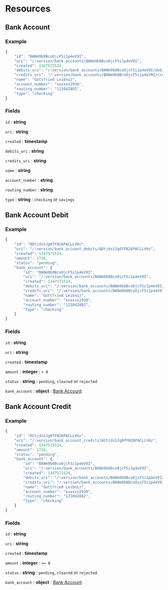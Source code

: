 # Resources

## Bank Account

### Example

```javascript
{
    "id": "BANm9b8BcoOjcF5i1p4eV9I",
    "uri": "/:version/bank_accounts/BANm9b8BcoOjcF5i1p4eV9I",
    "created": 1347571524,
    "debits_uri": "/:version/bank_accounts/BANm9b8BcoOjcF5i1p4eV9I/debits",
    "credits_uri": "/:version/bank_accounts/BANm9b8BcoOjcF5i1p4eV9I/credits",
    "name": "Gottfried Leibniz",
    "account_number": "xxxxxx2930",
    "routing_number": "121042882",
    "type": "checking"
}
```

### Fields

`id`
: **string**

`uri`
: **string**

`created`
: **timestamp**

`debits_uri`
: **string**

`credits_uri`
: **string**

`name`
: **string**

`account_number`
: **string**

`routing_number`
: **string**

`type`
: **string**
: `checking` or `savings`


## Bank Account Debit

### Example

```javascript
{
    "id": "BDtjdsSJg0fFN26PACLLVHz",
    "uri": "/:version/bank_account_debits/ADtjdsSJg0fFN26PACLLVHz",
    "created": 1347571524,
    "amount": 1716,
    "status": "pending",
    "bank_account": {
        "id": "BANm9b8BcoOjcF5i1p4eV9I",
        "uri": "/:version/bank_accounts/BANm9b8BcoOjcF5i1p4eV9I",
        "created": 1347571524,
        "debits_uri": "/:version/bank_accounts/BANm9b8BcoOjcF5i1p4eV9I/debits",
        "credits_uri": "/:version/bank_accounts/BANm9b8BcoOjcF5i1p4eV9I/credits",
        "name": "Gottfried Leibniz",
        "account_number": "xxxxxx2930",
        "routing_number": "121042882",
        "type": "checking"
    }
}
```

### Fields

`id`
: **string**

`uri`
: **string**

`created`
: **timestamp**

`amount`
: **integer**
: `> 0`

`status`
: **string**
: `pending`, `cleared` or `rejected`

`bank_account`
: **object**
: [Bank Account](./resources/bank_accounts.md)


## Bank Account Credit

### Example

```javascript
{
    "id": "BCtjdsSJg0fFN26PACLLVHz",
    "uri": "/:version/bank_account_credits/ACtjdsSJg0fFN26PACLLVHz",
    "created": 1347571524,
    "amount": 1716,
    "status": "pending",
    "bank_account": {
        "id": "BANm9b8BcoOjcF5i1p4eV9I",
        "uri": "/:version/bank_accounts/BANm9b8BcoOjcF5i1p4eV9I",
        "created": 1347571524,
        "debits_uri": "/:version/bank_accounts/BANm9b8BcoOjcF5i1p4eV9I/debits",
        "credits_uri": "/:version/bank_accounts/BANm9b8BcoOjcF5i1p4eV9I/credits",
        "name": "Gottfried Leibniz",
        "account_number": "xxxxxx2930",
        "routing_number": "121042882",
        "type": "checking"
    }
}
```

### Fields

`id`
: **string**

`uri`
: **string**

`created`
: **timestamp**

`amount`
: **integer**
: `>= 0`

`status`
: **string**
: `pending`, `cleared` or `rejected`

`bank_account`
: **object**
: [Bank Account](./resources/bank_accounts.md)